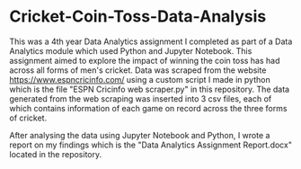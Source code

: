 # Cricket-Coin-Toss-Data-Analysis

This was a 4th year Data Analytics assignment I completed as part of a Data Analytics module which used Python and Jupyter Notebook. This assignment aimed to explore the impact of winning the coin toss has had across all forms of men's cricket. Data was scraped from the website https://www.espncricinfo.com/ using a custom script I made in python which is the file "ESPN Cricinfo web scraper.py" in this repository. The data generated from the web scraping was inserted into 3 csv files, each of which contains information of each game on record across the three forms of cricket. 

After analysing the data using Jupyter Notebook and Python, I wrote a report on my findings which is the "Data Analytics Assignment Report.docx" located in the repository.
